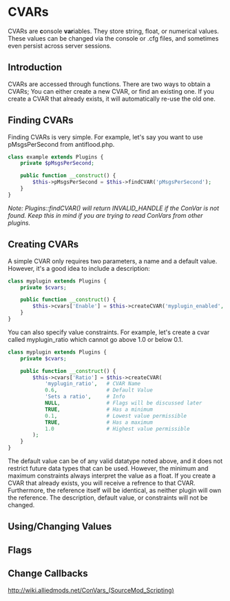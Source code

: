 # CVARs
CVARs are **c**onsole **var**iables. They store string, float, or numerical values. These values can be changed via the console or .cfg files, and sometimes even persist across server sessions.

## Introduction
CVARs are accessed through functions. There are two ways to obtain a CVARs; You can either create a new CVAR, or find an existing one. If you create a CVAR that already exists, it will automatically re-use the old one.

## Finding CVARs
Finding CVARs is very simple. For example, let's say you want to use pMsgsPerSecond from antiflood.php.

```php
class example extends Plugins {
	private $pMsgsPerSecond;

	public function __construct() {
		$this->pMsgsPerSecond = $this->findCVAR('pMsgsPerSecond');
	}
}
```

*Note: Plugins::findCVAR() will return INVALID_HANDLE if the ConVar is not found. Keep this in mind if you are trying to read ConVars from other plugins.*

## Creating CVARs
A simple CVAR only requires two parameters, a name and a default value. However, it's a good idea to include a description:

```php
class myplugin extends Plugins {
	private $cvars;

	public function __construct() {
		$this->cvars['Enable'] = $this->createCVAR('myplugin_enabled', 1, 'Sets whether my plugin is enabled.');
	}
}
```

You can also specify value constraints. For example, let's create a cvar called myplugin_ratio which cannot go above 1.0 or below 0.1.

```php
class myplugin extends Plugins {
	private $cvars;

	public function __construct() {
		$this->cvars['Ratio'] = $this->createCVAR(
			'myplugin_ratio',	# CVAR Name
			0.6,				# Default Value
			'Sets a ratio',		# Info
			NULL,				# Flags will be discussed later
			TRUE,				# Has a minimum
			0.1,				# Lowest value permissible
			TRUE,				# Has a maximum
			1.0					# Highest value permissible
		);
	}
}
```

The default value can be of any valid datatype noted above, and it does not restrict future data types that can be used. However, the minimum and maximum constraints always interpret the value as a float.
If you create a CVAR that already exists, you will receive a refrence to that CVAR. Furthermore, the reference itself will be identical, as neither plugin will own the reference. The description, default value, or constraints will not be changed.

## Using/Changing Values

## Flags

## Change Callbacks

http://wiki.alliedmods.net/ConVars_(SourceMod_Scripting)